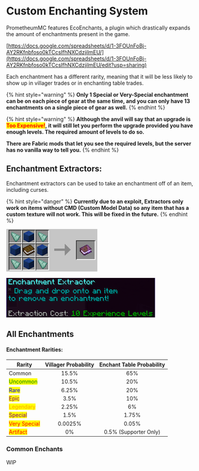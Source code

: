 # Custom Enchanting System

PrometheumMC features EcoEnchants, a plugin which drastically expands the amount of enchantments present in the game.&#x20;

[https://docs.google.com/spreadsheets/d/1-3FOUnFoBj-AY2RKfnbfoso0kTCcsIfhNXCdzjilmEU/](https://docs.google.com/spreadsheets/d/1-3FOUnFoBj-AY2RKfnbfoso0kTCcsIfhNXCdzjilmEU/edit?usp=sharing)

Each enchantment has a different rarity, meaning that it will be less likely to show up in villager trades or in enchanting table trades.&#x20;

{% hint style="warning" %}
**Only 1 Special or Very-Special enchantment can be on each piece of gear at the same time, and you can only have 13 enchantments on a single piece of gear as well.**&#x20;
{% endhint %}

{% hint style="warning" %}
**Although the anvil will say that an upgrade is **<mark style="color:red;">**Too Expensive!**</mark>**, it will still let you perform the upgrade provided you have enough levels. The required amount of levels to do so.**&#x20;

**There are Fabric mods that let you see the required levels, but the server has no vanilla way to tell you.**&#x20;
{% endhint %}

## Enchantment Extractors:

Enchantment extractors can be used to take an enchantment off of an item, including curses.

{% hint style="danger" %}
**Currently due to an exploit, Extractors only work on items without CMD (Custom Model Data) so any item that has a custom texture will not work. This will be fixed in the future.**
{% endhint %}

![](<../.gitbook/assets/image (17).png>)

![](<../.gitbook/assets/image (60).png>)

## All Enchantments

#### Enchantment Rarities:

| Rarity                                       | Villager Probability | Enchant Table Probability |
| -------------------------------------------- | :------------------: | :-----------------------: |
| Common                                       |         15.5%        |            65%            |
| <mark style="color:green;">Uncommon</mark>   |         10.5%        |            20%            |
| <mark style="color:blue;">Rare</mark>        |         6.25%        |            20%            |
| <mark style="color:purple;">Epic</mark>      |         3.5%         |            10%            |
| <mark style="color:orange;">Legendary</mark> |         2.25%        |             6%            |
| <mark style="color:purple;">Special</mark>   |         1.5%         |           1.75%           |
| <mark style="color:red;">Very Special</mark> |        0.0025%       |           0.05%           |
| <mark style="color:red;">Artifact</mark>     |          0%          |   0.5% (Supporter Only)   |

### Common Enchants

WIP
